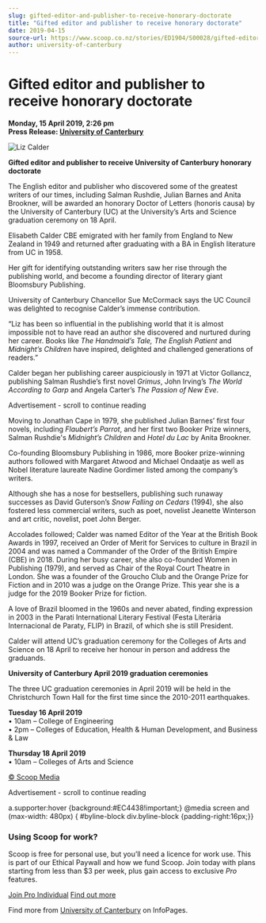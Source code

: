 ```yaml
---
slug: gifted-editor-and-publisher-to-receive-honorary-doctorate
title: "Gifted editor and publisher to receive honorary doctorate"
date: 2019-04-15
source-url: https://www.scoop.co.nz/stories/ED1904/S00028/gifted-editor-and-publisher-to-receive-honorary-doctorate.htm
author: university-of-canterbury
---
```

Gifted editor and publisher to receive honorary doctorate
=========================================================

**Monday, 15 April 2019, 2:26 pm**  
**Press Release: [University of Canterbury](https://info.scoop.co.nz/University_of_Canterbury)**

![Liz
Calder](http://img.scoop.co.nz/stories/images/1904/90b3fa3f4084be0f6066.jpeg)

**Gifted editor and publisher to receive University of Canterbury honorary doctorate**

The English editor and publisher who discovered some of the greatest writers of our times, including Salman Rushdie, Julian Barnes and Anita Brookner, will be awarded an honorary Doctor of Letters (honoris causa) by the University of Canterbury (UC) at the University’s Arts and Science graduation ceremony on 18 April.

Elisabeth Calder CBE emigrated with her family from England to New Zealand in 1949 and returned after graduating with a BA in English literature from UC in 1958.

Her gift for identifying outstanding writers saw her rise through the publishing world, and become a founding director of literary giant Bloomsbury Publishing.

University of Canterbury Chancellor Sue McCormack says the UC Council was delighted to recognise Calder’s immense contribution.

“Liz has been so influential in the publishing world that it is almost impossible not to have read an author she discovered and nurtured during her career. Books like _The Handmaid’s Tale, The English Patient_ and _Midnight’s Children_ have inspired, delighted and challenged generations of readers.”

Calder began her publishing career auspiciously in 1971 at Victor Gollancz, publishing Salman Rushdie’s first novel _Grimus_, John Irving’s _The World According to Garp_ and Angela Carter’s _The Passion of New Eve_.

Advertisement - scroll to continue reading





Moving to Jonathan Cape in 1979, she published Julian Barnes’ first four novels, including _Flaubert’s Parrot_, and her first two Booker Prize winners, Salman Rushdie's _Midnight’s Children_ and _Hotel du Lac_ by Anita Brookner.

Co-founding Bloomsbury Publishing in 1986, more Booker prize-winning authors followed with Margaret Atwood and Michael Ondaatje as well as Nobel literature laureate Nadine Gordimer listed among the company’s writers.

Although she has a nose for bestsellers, publishing such runaway successes as David Guterson’s _Snow Falling on Cedars_ (1994), she also fostered less commercial writers, such as poet, novelist Jeanette Winterson and art critic, novelist, poet John Berger.

Accolades followed; Calder was named Editor of the Year at the British Book Awards in 1997, received an Order of Merit for Services to culture in Brazil in 2004 and was named a Commander of the Order of the British Empire (CBE) in 2018. During her busy career, she also co-founded Women in Publishing (1979), and served as Chair of the Royal Court Theatre in London. She was a founder of the Groucho Club and the Orange Prize for Fiction and in 2010 was a judge on the Orange Prize. This year she is a judge for the 2019 Booker Prize for fiction.

A love of Brazil bloomed in the 1960s and never abated, finding expression in 2003 in the Parati International Literary Festival (Festa Literária Internacional de Paraty, FLIP) in Brazil, of which she is still President.

Calder will attend UC’s graduation ceremony for the Colleges of Arts and Science on 18 April to receive her honour in person and address the graduands.

  
**University of Canterbury April 2019 graduation ceremonies**

The three UC graduation ceremonies in April 2019 will be held in the Christchurch Town Hall for the first time since the 2010-2011 earthquakes.

**Tuesday 16 April 2019**  
• 10am – College of Engineering  
• 2pm – Colleges of Education, Health & Human Development, and Business & Law

**Thursday 18 April 2019**  
• 10am – Colleges of Arts and Science

  

[© Scoop Media](http://www.scoop.co.nz/about/terms.html)  

Advertisement - scroll to continue reading



a.supporter:hover {background:#EC4438!important;} @media screen and (max-width: 480px) { #byline-block div.byline-block {padding-right:16px;}}

### Using Scoop for work?

Scoop is free for personal use, but you’ll need a licence for work use. This is part of our Ethical Paywall and how we fund Scoop. Join today with plans starting from less than $3 per week, plus gain access to exclusive _Pro_ features.  
  
[Join Pro Individual](https://pro.scoop.co.nz/Individual/?from=ProIn24) [Find out more](https://pro.scoop.co.nz/using-scoop-for-work/?from=ProIn24)

Find more from [University of Canterbury](https://info.scoop.co.nz/University_of_Canterbury) on InfoPages.